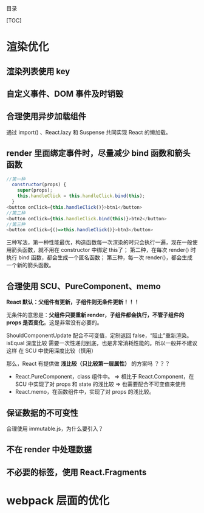 
目录

[TOC]


# 渲染优化
## 渲染列表使用 key

## 自定义事件、DOM 事件及时销毁

## 合理使用异步加载组件
通过 import() 、React.lazy 和 Suspense 共同实现 React 的懒加载。


## render 里面绑定事件时，尽量减少 bind 函数和箭头函数
  ```javascript
  //第一种
    constructor(props) {
      super(props);
      this.handleClick = this.handleClick.bind(this);
    }
  <button onClick={this.handleClick()}>btn1</button>
  //第二种
  <button onClick={this.handleClick.bind(this)}>btn2</button>
  //第三种
  <button onClick={()=>this.handleClick()}>btn3</button>
  ```
  三种写法，第一种性能最优，构造函数每一次渲染的时只会执行一遍，现在一般使用箭头函数，就不用在 constructor 中绑定 this了；
  第二种，在每次 render() 时执行 bind 函数，都会生成一个匿名函数；
  第三种，每一次 render()，都会生成一个新的箭头函数。



## 合理使用 SCU、PureComponent、memo
**React 默认：父组件有更新，子组件则无条件更新！！！** 

无条件的意思是：**父组件只要重新 render，子组件都会执行，不管子组件的 props 是否变化**。这是非常没有必要的。


ShouldComponentUpdate 配合不可变值，定制返回 false，“阻止”重新渲染。
isEqual 深度比较 需要一次性递归到底，也是非常消耗性能的。所以一般并不建议 这样 在 SCU 中使用深度比较（慎用）


那么，React 有提供做 **浅比较（只比较第一层属性）** 的方案吗 ？？？
- React.PureComponent，class 组件中。
=> 相比于 React.Component，在 SCU 中实现了对 props 和 state 的浅比较
=> 也需要配合不可变值来使用
- React.memo，在函数组件中，实现了对 props 的浅比较。




## 保证数据的不可变性
合理使用 immutable.js，为什么要引入？

## 不在 render 中处理数据

## 不必要的标签，使用 React.Fragments


# webpack 层面的优化




